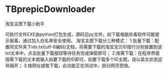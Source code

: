 # TBprepicDownloader
淘宝主图下载小助手


可执行文件EXE由python打包生成，源码见py文件。如下载电脑杀毒软件可能提示报毒，通过加入白名单安全使用。
淘宝主图下载分三种模式：
1.批量下载：配置同文件夹下ids.txt(utf-8编码)文档，将需要下载的淘宝宝贝ID按行分别放置到该txt文本中，点击批量下载按钮等待任务完成弹窗即可；
2.按需下载：在程序界面按需下载的文本框输入如要下载的ID即可，如要下载多个ID主图，请以英文状态逗号隔开；
3.按网址提取下载，此功能正在测试中，部分网页受限。
